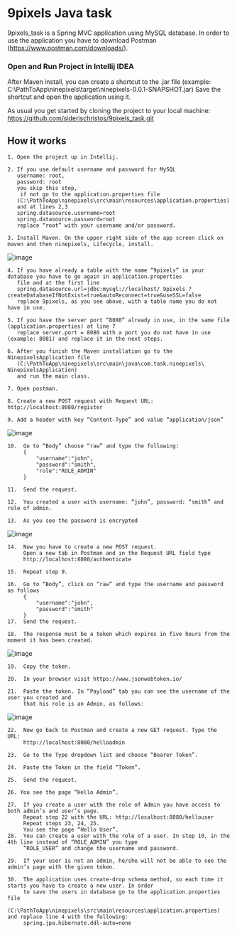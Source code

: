 # 9pixels Java task


9pixels_task is a Spring MVC application using MySQL database. In order to use the application you 
have to download Postman (https://www.postman.com/downloads/).



### Open and Run Project in Intellij IDEA

After Maven install, you can create a shortcut to the .jar file 
(example: C:\PathToApp\ninepixels\target\ninepixels-0.0.1-SNAPSHOT.jar)
Save the shortcut and open the application using it.


As usual you get started by cloning the  project to your local machine:
https://github.com/siderischristos/9pixels_task.git

## How it works
    1. Open the project up in Intellij.
       
    2. If you use default username and password for MySQL 
       username: root, 
       password: root 
       you skip this step,
        if not go to the application.properties file 
       (C:\PathToApp\ninepixels\src\main\resources\application.properties)
       and at lines 2,3
       spring.datasource.username=root
       spring.datasource.password=root
       replace “root” with your username and/or password.
       
    3. Install Maven. On the upper right side of the app screen click on maven and then ninepixels, Lifecycle, install.
![image](https://user-images.githubusercontent.com/54001807/95075466-df2fe680-0718-11eb-97ca-b0820013c324.png)

    4. If you have already a table with the name “9pixels” in your database you have to go again in application.properties
       file and at the first line 
       spring.datasource.url=jdbc:mysql://localhost/ 9pixels ?createDatabaseIfNotExist=true&autoReconnect=true&useSSL=false
       replace 9pixels, as you see above, with a table name you do not have in use.
       
    5. If you have the server port “8080” already in use, in the same file (application.properties) at line 7 
       replace server.port = 8080 with a port you do not have in use (example: 8081) and replace it in the next steps.
       
    6. After you finish the Maven installation go to the NinepixelsApplication file
       (C:\PathToApp\ninepixels\src\main\java\com.task.ninepixels\ NinepixelsApplication)
       and run the main class.
       
    7. Open postman.
       
    8. Create a new POST request with Request URL: http://localhost:8080/register
       
    9. Add a header with key “Content-Type” and value “application/json”
![image](https://user-images.githubusercontent.com/54001807/95075617-274f0900-0719-11eb-8a1f-e4f72a6740f8.png)

    10.  Go to “Body” choose “raw” and type the following:
         {
             "username":"john",
             "password":"smith",
             "role":"ROLE_ADMIN"
         }
         
    11.  Send the request.
       
    12.  You created a user with username: “john”, password: “smith” and role of admin.
       
    13.  As you see the password is encrypted
![image](https://user-images.githubusercontent.com/54001807/95075626-2f0ead80-0719-11eb-958a-9f4bf685cf97.png)

    14.  Now you have to create a new POST request. 
         Open a new tab in Postman and in the Request URL field type
         http://localhost:8080/authenticate
       
    15.  Repeat step 9.
       
    16.  Go to “Body”, click on “raw” and type the username and password as follows
         {
             "username":"john",
             "password":"smith"
         }
    17.  Send the request.
       
    18.  The response must be a token which expires in five hours from the moment it has been created.
![image](https://user-images.githubusercontent.com/54001807/95075637-3766e880-0719-11eb-8789-bab8c3f4fb3f.png)

    19.  Copy the token.

    20.  In your browser visit https://www.jsonwebtoken.io/

    21.  Paste the token. In “Payload” tab you can see the username of the user you created and 
         that his role is an Admin, as follows:
![image](https://user-images.githubusercontent.com/54001807/95075662-42ba1400-0719-11eb-93eb-9f61f167e554.png)

    22.  Now go back to Postman and create a new GET request. Type the URL:
         http://localhost:8080/helloadmin

    23.  Go to the Type dropdown list and choose “Bearer Token”.
       
    24.  Paste the Token in the field “Token”.
       
    25.  Send the request.
       
    26. You see the page “Hello Admin”.
       
    27.  If you create a user with the role of Admin you have access to both admin’s and user’s page.
         Repeat step 22 with the URL: http://localhost:8080/hellouser
         Repeat steps 23, 24, 25.
         You see the page “Hello User”.
    28.  You can create a user with the role of a user. In step 10, in the 4th line instead of “ROLE_ADMIN” you type
         “ROLE_USER” and change the username and password.
       
    29.  If your user is not an admin, he/she will not be able to see the admin’s page with the given token.
       
    30.  The application uses create-drop schema method, so each time it starts you have to create a new user. In order
         to save the users in database go to the application.properties file
         (C:\PathToApp\ninepixels\src\main\resources\application.properties) and replace line 4 with the following:
         spring.jpa.hibernate.ddl-auto=none

 


